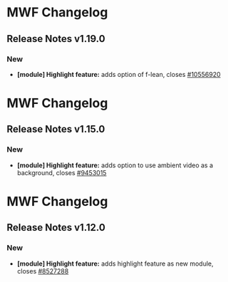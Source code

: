 # MWF Changelog
## Release Notes v1.19.0
### New
* **[module] Highlight feature:** adds option of f-lean, closes [#10556920](https://microsoft.visualstudio.com/DefaultCollection/OSGS/_workitems?id=10556920)

# MWF Changelog
## Release Notes v1.15.0
### New
* **[module] Highlight feature:** adds option to use ambient video as a background, closes [#9453015](https://microsoft.visualstudio.com/DefaultCollection/OSGS/_workitems?id=9453015)

# MWF Changelog
## Release Notes v1.12.0
### New
* **[module] Highlight feature:** adds highlight feature as new module, closes [#8527288](https://microsoft.visualstudio.com/DefaultCollection/OSGS/_workitems?id=8527288)

